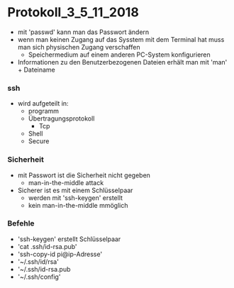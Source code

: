 # Protokoll_3_5_11_2018

* mit 'passwd' kann man das Passwort ändern
* wenn man keinen Zugang auf das Sysstem mit dem Terminal hat muss man sich physischen Zugang verschaffen
   * Speichermedium auf einem anderen PC-System konfigurieren
* Informationen zu den Benutzerbezogenen Dateien erhält man mit 'man' + Dateiname

### ssh 
* wird aufgeteilt in:
   * programm
   * Übertragungsprotokoll
      * Tcp
   * Shell
   * Secure
### Sicherheit
* mit Passwort ist die Sicherheit nicht gegeben
   * man-in-the-middle attack
* Sicherer ist es mit einem Schlüsselpaar
   * werden mit 'ssh-keygen' erstellt
   * kein man-in-the-middle mmöglich

### Befehle
* 'ssh-keygen' erstellt Schlüsselpaar
* 'cat .ssh/id-rsa.pub'
* 'ssh-copy-id pi@ip-Adresse'
* '~/.ssh/id/rsa'
* '~/.ssh/id-rsa.pub
* '~/.ssh/config'
